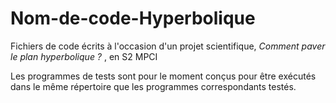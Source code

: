 # Nom-de-code-Hyperbolique
Fichiers de code  écrits à l'occasion d'un projet scientifique, *Comment paver le plan hyperbolique ?* , en S2 MPCI

Les programmes de tests sont pour le moment conçus pour être exécutés dans le même répertoire que les programmes correspondants testés.
